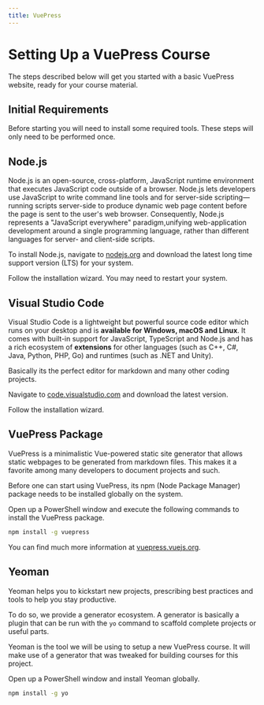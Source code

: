 ```yaml
---
title: VuePress
---
```


# Setting Up a VuePress Course

The steps described below will get you started with a basic VuePress website, ready for your course material.

## Initial Requirements

Before starting you will need to install some required tools. These steps will only need to be performed once.

## Node.js

Node.js is an open-source, cross-platform, JavaScript runtime environment that executes JavaScript code outside of a browser. Node.js lets developers use JavaScript to write command line tools and for server-side scripting—running scripts server-side to produce dynamic web page content before the page is sent to the user's web browser. Consequently, Node.js represents a "JavaScript everywhere" paradigm,unifying web-application development around a single programming language, rather than different languages for server- and client-side scripts.

To install Node.js, navigate to [nodejs.org](https://nodejs.org) and download the latest long time support version (LTS) for your system.

Follow the installation wizard. You may need to restart your system.

## Visual Studio Code

Visual Studio Code is a lightweight but powerful source code editor which runs on your desktop and is **available for Windows, macOS and Linux**. It comes with built-in support for JavaScript, TypeScript and Node.js and has a rich ecosystem of **extensions** for other languages (such as C++, C#, Java, Python, PHP, Go) and runtimes (such as .NET and Unity).

Basically its the perfect editor for markdown and many other coding projects.

Navigate to [code.visualstudio.com](https://code.visualstudio.com/) and download the latest version.

Follow the installation wizard.

## VuePress Package

VuePress is a minimalistic Vue-powered static site generator that allows static webpages to be generated from markdown files. This makes it a favorite among many developers to document projects and such.

Before one can start using VuePress, its npm (Node Package Manager) package needs to be installed globally on the system.

Open up a PowerShell window and execute the following commands to install the VuePress package.

```bash
npm install -g vuepress
```

You can find much more information at [vuepress.vuejs.org](https://vuepress.vuejs.org).

## Yeoman

Yeoman helps you to kickstart new projects, prescribing best practices and tools to help you stay productive.

To do so, we provide a generator ecosystem. A generator is basically a plugin that can be run with the `yo` command to scaffold complete projects or useful parts.

Yeoman is the tool we will be using to setup a new VuePress course. It will make use of a generator that was tweaked for building courses for this project.

Open up a PowerShell window and install Yeoman globally.

```bash
npm install -g yo
```
